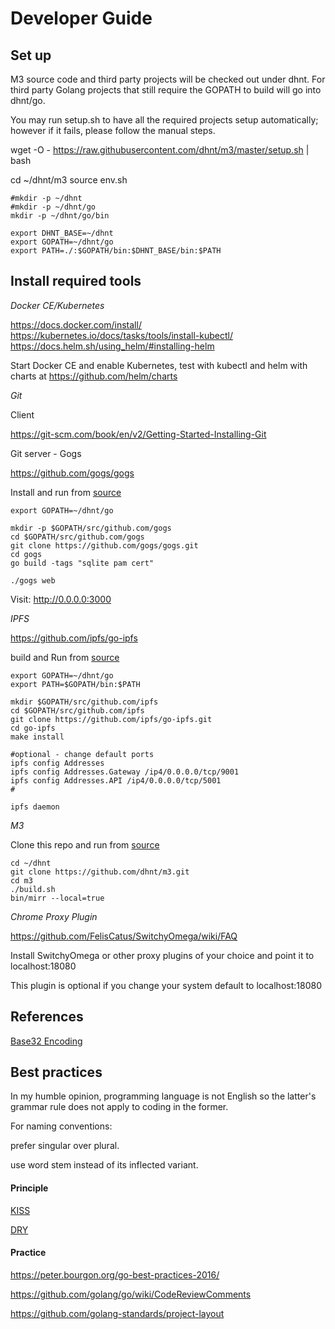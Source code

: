 # Developer Guide

## Set up

M3 source code and third party projects will be checked out under dhnt.
For third party Golang projects that still require the GOPATH to build will go into dhnt/go.

You may run setup.sh to have all the required projects setup automatically; however if it fails, please follow the manual steps.

wget -O - https://raw.githubusercontent.com/dhnt/m3/master/setup.sh | bash

cd ~/dhnt/m3
source env.sh

```
#mkdir -p ~/dhnt
#mkdir -p ~/dhnt/go
mkdir -p ~/dhnt/go/bin

export DHNT_BASE=~/dhnt
export GOPATH=~/dhnt/go
export PATH=./:$GOPATH/bin:$DHNT_BASE/bin:$PATH
```

## Install required tools

*Docker CE/Kubernetes*

https://docs.docker.com/install/
https://kubernetes.io/docs/tasks/tools/install-kubectl/
https://docs.helm.sh/using_helm/#installing-helm

Start Docker CE and enable Kubernetes,
test with kubectl and helm with charts at https://github.com/helm/charts


*Git*

Client

https://git-scm.com/book/en/v2/Getting-Started-Installing-Git

Git server - Gogs

https://github.com/gogs/gogs

Install and run from [source](https://gogs.io/docs/installation/install_from_source.html)

```
export GOPATH=~/dhnt/go

mkdir -p $GOPATH/src/github.com/gogs
cd $GOPATH/src/github.com/gogs
git clone https://github.com/gogs/gogs.git
cd gogs
go build -tags "sqlite pam cert"

./gogs web
```

Visit: http://0.0.0.0:3000


*IPFS*

https://github.com/ipfs/go-ipfs

build and Run from [source](https://github.com/ipfs/go-ipfs#development)

```
export GOPATH=~/dhnt/go
export PATH=$GOPATH/bin:$PATH

mkdir $GOPATH/src/github.com/ipfs
cd $GOPATH/src/github.com/ipfs
git clone https://github.com/ipfs/go-ipfs.git
cd go-ipfs
make install

#optional - change default ports
ipfs config Addresses
ipfs config Addresses.Gateway /ip4/0.0.0.0/tcp/9001
ipfs config Addresses.API /ip4/0.0.0.0/tcp/5001
#

ipfs daemon
```

*M3*

Clone this repo and run from [source](https://github.com/dhnt/m3.git)

```
cd ~/dhnt
git clone https://github.com/dhnt/m3.git
cd m3
./build.sh
bin/mirr --local=true

```



*Chrome Proxy Plugin*

https://github.com/FelisCatus/SwitchyOmega/wiki/FAQ

Install SwitchyOmega or other proxy plugins of your choice
and point it to localhost:18080

This plugin is optional if you change your system default to localhost:18080

## References

[Base32 Encoding](http://www.crockford.com/wrmg/base32.html)

## Best practices 

In my humble opinion, programming language is not English so the latter's grammar rule does not apply to coding in the former.

For naming conventions:

prefer singular over plural.

use word stem instead of its inflected variant.


#### Principle
[KISS](https://en.wikipedia.org/wiki/KISS_principle)

[DRY](https://en.wikipedia.org/wiki/Don%27t_repeat_yourself)


#### Practice
https://peter.bourgon.org/go-best-practices-2016/

https://github.com/golang/go/wiki/CodeReviewComments

https://github.com/golang-standards/project-layout
